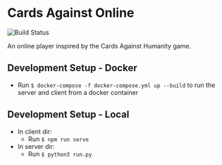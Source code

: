 <h1>Cards Against Online</h1>

![Build Status](https://travis-ci.org/z0glen/cards-against-online.svg?branch=master)

An online player inspired by the Cards Against Humanity game.

<h2>Development Setup - Docker</h2>

- Run `$ docker-compose -f docker-compose.yml up --build` to run the server and client from a docker container

<h2>Development Setup - Local</h2>

- In client dir:
    - Run `$ npm run serve`
- In server dir:
    - Run `$ python3 run.py`
